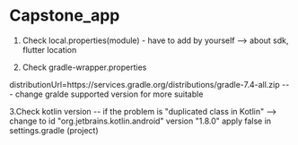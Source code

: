 # Capstone_app

1. Check local.properties(module) - have to add by yourself --> about sdk, flutter location

2. Check gradle-wrapper.properties

distributionUrl=https\://services.gradle.org/distributions/gradle-7.4-all.zip
--- change gralde supported version for more suitable

3.Check kotlin version 
-- if the problem is "duplicated class in Kotlin" --> change to  id "org.jetbrains.kotlin.android" version "1.8.0" apply false
in settings.gradle (project) 
